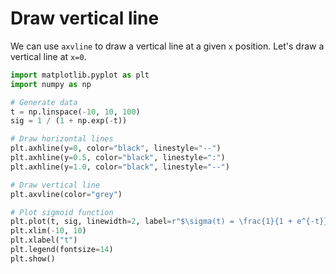 # Draw vertical line

We can use `axvline` to draw a vertical line at a given `x` position. Let's draw a vertical line at `x=0`.

```python
import matplotlib.pyplot as plt
import numpy as np

# Generate data
t = np.linspace(-10, 10, 100)
sig = 1 / (1 + np.exp(-t))

# Draw horizontal lines
plt.axhline(y=0, color="black", linestyle="--")
plt.axhline(y=0.5, color="black", linestyle=":")
plt.axhline(y=1.0, color="black", linestyle="--")

# Draw vertical line
plt.axvline(color="grey")

# Plot sigmoid function
plt.plot(t, sig, linewidth=2, label=r"$\sigma(t) = \frac{1}{1 + e^{-t}}$")
plt.xlim(-10, 10)
plt.xlabel("t")
plt.legend(fontsize=14)
plt.show()
```
